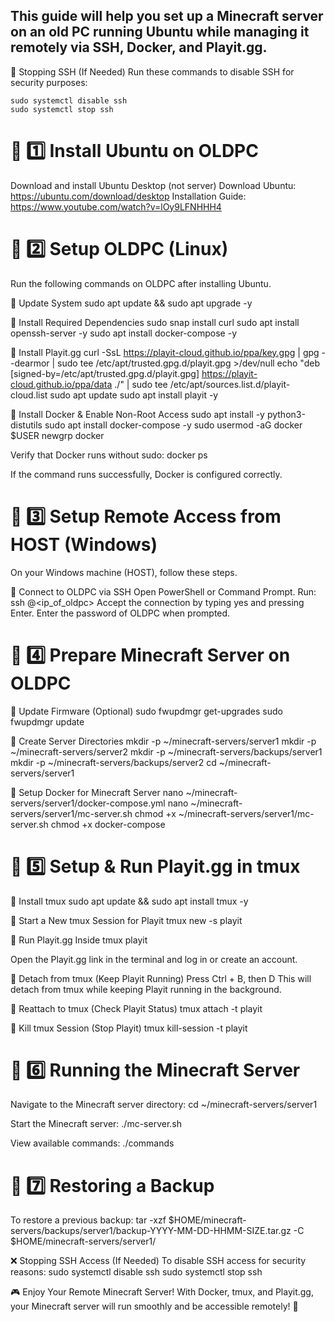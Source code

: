 ## **This guide will help you set up a Minecraft server on an old PC running Ubuntu while managing it remotely via SSH, Docker, and Playit.gg.**

🚫 Stopping SSH (If Needed)
Run these commands to disable SSH for security purposes:

`sudo systemctl disable ssh`  
`sudo systemctl stop ssh`

# 🔹 1️⃣ Install Ubuntu on OLDPC
Download and install Ubuntu Desktop (not server)
Download Ubuntu: https://ubuntu.com/download/desktop
Installation Guide: https://www.youtube.com/watch?v=lOy9LFNHHH4
# 🔹 2️⃣ Setup OLDPC (Linux)
Run the following commands on OLDPC after installing Ubuntu.

🔸 Update System
sudo apt update && sudo apt upgrade -y

🔸 Install Required Dependencies
sudo snap install curl
sudo apt install openssh-server -y
sudo apt install docker-compose -y

🔸 Install Playit.gg
curl -SsL https://playit-cloud.github.io/ppa/key.gpg | gpg --dearmor | sudo tee /etc/apt/trusted.gpg.d/playit.gpg >/dev/null
echo "deb [signed-by=/etc/apt/trusted.gpg.d/playit.gpg] https://playit-cloud.github.io/ppa/data ./" | sudo tee /etc/apt/sources.list.d/playit-cloud.list
sudo apt update
sudo apt install playit -y

🔸 Install Docker & Enable Non-Root Access
sudo apt install -y python3-distutils
sudo apt install docker-compose -y
sudo usermod -aG docker $USER
newgrp docker

Verify that Docker runs without sudo:
docker ps

If the command runs successfully, Docker is configured correctly.

# 🔹 3️⃣ Setup Remote Access from HOST (Windows)
On your Windows machine (HOST), follow these steps.

🔸 Connect to OLDPC via SSH
Open PowerShell or Command Prompt.
Run: ssh <username>@<ip_of_oldpc>
Accept the connection by typing yes and pressing Enter.
Enter the password of OLDPC when prompted.
# 🔹 4️⃣ Prepare Minecraft Server on OLDPC
🔸 Update Firmware (Optional)
sudo fwupdmgr get-upgrades
sudo fwupdmgr update

🔸 Create Server Directories
mkdir -p ~/minecraft-servers/server1
mkdir -p ~/minecraft-servers/server2
mkdir -p ~/minecraft-servers/backups/server1
mkdir -p ~/minecraft-servers/backups/server2
cd ~/minecraft-servers/server1

🔸 Setup Docker for Minecraft Server
nano ~/minecraft-servers/server1/docker-compose.yml
nano ~/minecraft-servers/server1/mc-server.sh
chmod +x ~/minecraft-servers/server1/mc-server.sh
chmod +x docker-compose

# 🔹 5️⃣ Setup & Run Playit.gg in tmux
🔸 Install tmux
sudo apt update && sudo apt install tmux -y

🔸 Start a New tmux Session for Playit
tmux new -s playit

🔸 Run Playit.gg Inside tmux
playit

Open the Playit.gg link in the terminal and log in or create an account.

🔸 Detach from tmux (Keep Playit Running)
Press Ctrl + B, then D
This will detach from tmux while keeping Playit running in the background.

🔸 Reattach to tmux (Check Playit Status)
tmux attach -t playit

🔸 Kill tmux Session (Stop Playit)
tmux kill-session -t playit

# 🔹 6️⃣ Running the Minecraft Server
Navigate to the Minecraft server directory:
cd ~/minecraft-servers/server1

Start the Minecraft server:
./mc-server.sh

View available commands:
./commands

# 🔹 7️⃣ Restoring a Backup
To restore a previous backup:
tar -xzf $HOME/minecraft-servers/backups/server1/backup-YYYY-MM-DD-HHMM-SIZE.tar.gz -C $HOME/minecraft-servers/server1/

❌ Stopping SSH Access (If Needed)
To disable SSH access for security reasons:
sudo systemctl disable ssh
sudo systemctl stop ssh

🎮 Enjoy Your Remote Minecraft Server!
With Docker, tmux, and Playit.gg, your Minecraft server will run smoothly and be accessible remotely! 🚀
